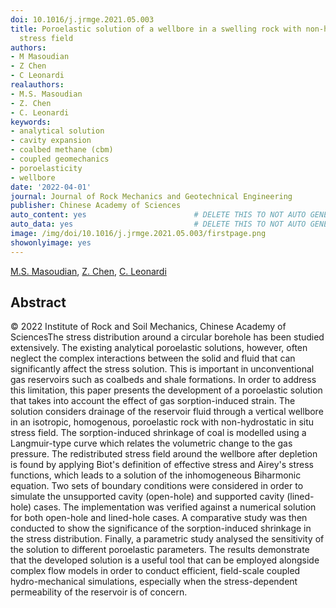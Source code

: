 ```yaml
---
doi: 10.1016/j.jrmge.2021.05.003
title: Poroelastic solution of a wellbore in a swelling rock with non-hydrostatic
  stress field
authors:
- M Masoudian
- Z Chen
- C Leonardi
realauthors:
- M.S. Masoudian
- Z. Chen
- C. Leonardi
keywords:
- analytical solution
- cavity expansion
- coalbed methane (cbm)
- coupled geomechanics
- poroelasticity
- wellbore
date: '2022-04-01'
journal: Journal of Rock Mechanics and Geotechnical Engineering
publisher: Chinese Academy of Sciences
auto_content: yes                        # DELETE THIS TO NOT AUTO GENERATE CONTENT
auto_data: yes                           # DELETE THIS TO NOT AUTO GENERATE METADATA
image: /img/doi/10.1016/j.jrmge.2021.05.003/firstpage.png
showonlyimage: yes
---
```

[M.S. Masoudian](https://www.scopus.com/authid/detail.uri?authorId=55744614900), [Z. Chen](https://www.scopus.com/authid/detail.uri?authorId=56587084500), [C. Leonardi](https://www.scopus.com/authid/detail.uri?authorId=25646377900)

## Abstract
© 2022 Institute of Rock and Soil Mechanics, Chinese Academy of SciencesThe stress distribution around a circular borehole has been studied extensively. The existing analytical poroelastic solutions, however, often neglect the complex interactions between the solid and fluid that can significantly affect the stress solution. This is important in unconventional gas reservoirs such as coalbeds and shale formations. In order to address this limitation, this paper presents the development of a poroelastic solution that takes into account the effect of gas sorption-induced strain. The solution considers drainage of the reservoir fluid through a vertical wellbore in an isotropic, homogenous, poroelastic rock with non-hydrostatic in situ stress field. The sorption-induced shrinkage of coal is modelled using a Langmuir-type curve which relates the volumetric change to the gas pressure. The redistributed stress field around the wellbore after depletion is found by applying Biot's definition of effective stress and Airey's stress functions, which leads to a solution of the inhomogeneous Biharmonic equation. Two sets of boundary conditions were considered in order to simulate the unsupported cavity (open-hole) and supported cavity (lined-hole) cases. The implementation was verified against a numerical solution for both open-hole and lined-hole cases. A comparative study was then conducted to show the significance of the sorption-induced shrinkage in the stress distribution. Finally, a parametric study analysed the sensitivity of the solution to different poroelastic parameters. The results demonstrate that the developed solution is a useful tool that can be employed alongside complex flow models in order to conduct efficient, field-scale coupled hydro-mechanical simulations, especially when the stress-dependent permeability of the reservoir is of concern.
